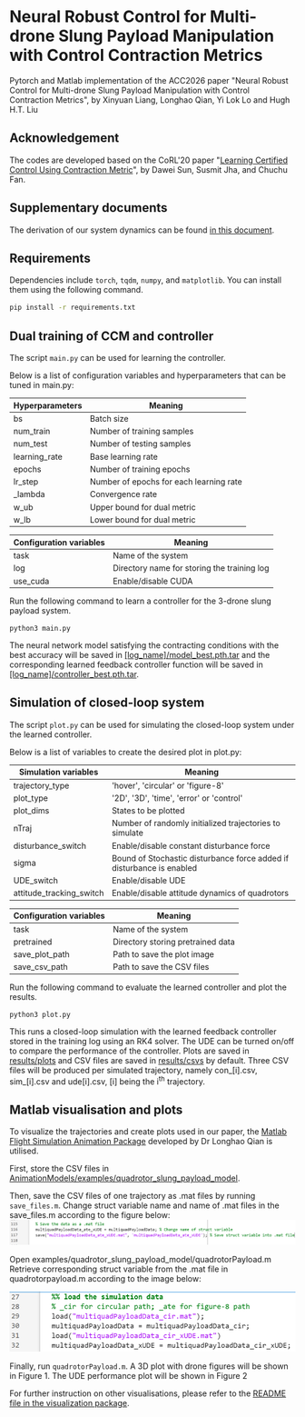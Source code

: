 # Neural Robust Control for Multi-drone Slung Payload Manipulation with Control Contraction Metrics
Pytorch and Matlab implementation of the ACC2026 paper "Neural Robust Control for Multi-drone Slung Payload Manipulation with Control Contraction Metrics", by Xinyuan Liang, Longhao Qian, Yi Lok Lo and Hugh H.T. Liu

## Acknowledgement
The codes are developed based on the CoRL'20 paper "[Learning Certified Control Using Contraction Metric](https://arxiv.org/abs/2011.12569)", by Dawei Sun, Susmit Jha, and Chuchu Fan.

## Supplementary documents
The derivation of our system dynamics can be found [in this document]().

## Requirements
Dependencies include ```torch```, ```tqdm```, ```numpy```, and ```matplotlib```. You can install them using the following command.
```bash
pip install -r requirements.txt
```

## Dual training of CCM and controller
The script ```main.py``` can be used for learning the controller.

Below is a list of configuration variables and hyperparameters that can be tuned in main.py:

| Hyperparameters | Meaning |
| ------------- | ------------- |
| bs | Batch size |
| num_train | Number of training samples |
| num_test | Number of testing samples |
| learning_rate| Base learning rate |
| epochs | Number of training epochs |
| lr_step | Number of epochs for each learning rate |
| _lambda | Convergence rate |
| w_ub | Upper bound for dual metric |
| w_lb | Lower bound for dual metric |

| Configuration variables | Meaning |
| ------------- | ------------- |
| task | Name of the system |
| log | Directory name for storing the training log |
| use_cuda | Enable/disable CUDA |

Run the following command to learn a controller for the 3-drone slung payload system.
```
python3 main.py
```
The neural network model satisfying the contracting conditions with the best accuracy will be saved in [[log_name]/model_best.pth.tar](log_MUAV_point_mass_constrained/model_best.pth.tar) and the corresponding learned feedback controller function will be saved in [[log_name]/controller_best.pth.tar](log_MUAV_point_mass_constrained/controller_best.pth.tar). 

## Simulation of closed-loop system
The script ```plot.py``` can be used for simulating the closed-loop system under the learned controller. 

Below is a list of variables to create the desired plot in plot.py:

| Simulation variables | Meaning |
| ------------- | ------------- |
| trajectory_type | 'hover', 'circular' or 'figure-8' |
| plot_type | '2D', '3D', 'time', 'error' or 'control' |
| plot_dims | States to be plotted |
| nTraj | Number of randomly initialized trajectories to simulate |
| disturbance_switch | Enable/disable constant disturbance force |
| sigma | Bound of Stochastic disturbance force added if disturbance is enabled |
| UDE_switch | Enable/disable UDE | 
| attitude_tracking_switch | Enable/disable attitude dynamics of quadrotors |

| Configuration variables | Meaning |
| ------------- | ------------- |
| task | Name of the system |
| pretrained | Directory storing pretrained data |
| save_plot_path | Path to save the plot image |
| save_csv_path | Path to save the CSV files |

Run the following command to evaluate the learned controller and plot the results.
```
python3 plot.py
```

This runs a closed-loop simulation with the learned feedback controller stored in the training log using an RK4 solver. The UDE can be turned on/off to compare the performance of the controller. Plots are saved in [results/plots](results/plots) and CSV files are saved in [results/csvs](results/csvs) by default. Three CSV files will be produced per simulated trajectory, namely con_[i].csv, sim_[i].csv and ude[i].csv, [i] being the i<sup>th</sup> trajectory. 

## Matlab visualisation and plots
To visualize the trajectories and create plots used in our paper, the [Matlab Flight Simulation Animation Package](https://github.com/LonghaoQian/AnimationModels/tree/main) developed by Dr Longhao Qian is utilised. 

First, store the CSV files in [AnimationModels/examples/quadrotor_slung_payload_model](AnimationModels/examples/quadrotor_slung_payload_model). 

Then, save the CSV files of one trajectory as .mat files by running ```save_files.m```. 
Change struct variable name and name of .mat files in the save_files.m according to the figure below:
![How to save struct variable](AnimationModels-main/figures/save_file.png)


Open examples/quadrotor_slung_payload_model/quadrotorPayload.m
Retrieve corresponding struct variable from the .mat file in quadrotorpayload.m according to the image below:

<img src="AnimationModels-main/figures/quad_struct.png" alt="Use specified struct variable" width="530"/>

Finally, run ```quadrotorPayload.m```. A 3D plot with drone figures will be shown in Figure 1. The UDE performance plot will be shown in Figure 2

For further instruction on other visualisations, please refer to the [README file in the visualization package](AnimationModels-main/README.md).
